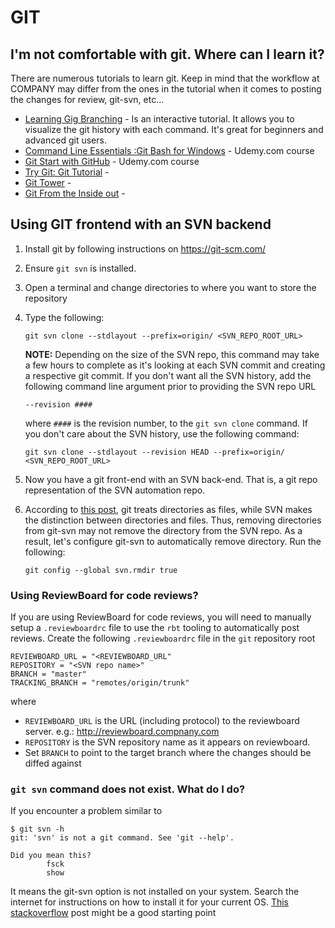 # GIT

## I'm not comfortable with git. Where can I learn it? 
There are numerous tutorials to learn git. Keep in mind that the workflow at COMPANY may differ from the ones in the
tutorial when it comes to posting the changes for review, git-svn, etc...
 
* [Learning Gig Branching](http://learngitbranching.js.org/) - Is an interactive tutorial. It allows you to visualize the git history with each command. It's great for beginners and advanced git users.
* [Command Line Essentials :Git Bash for Windows](https://www.udemy.com/git-bash/) - Udemy.com course
* [Git Start with GitHub](https://www.udemy.com/git-started-with-github/) - Udemy.com course
* [Try Git: Git Tutorial](https://try.github.io/levels/1/challenges/1) -
* [Git Tower](https://www.git-tower.com/learn/) -
* [Git From the Inside out](https://codewords.recurse.com/issues/two/git-from-the-inside-out) - 

## Using GIT frontend with an SVN backend
1. Install git by following instructions on https://git-scm.com/
1. Ensure `git svn` is installed.
1. Open a terminal and change directories to where you want to store the repository
1. Type the following: 

    `git svn clone --stdlayout --prefix=origin/ <SVN_REPO_ROOT_URL>` 
    
    **NOTE:**  Depending on the size of the SVN repo, this command may take a few hours to complete
     as it's looking at each SVN commit and creating a respective git commit. If you don't want all
     the SVN history, add the following command line   argument prior to providing the SVN repo URL
  
    `--revision ####` 
    
    where `####` is the revision number, to the `git svn clone` command. If you don't care about the SVN history, 
    use the following command:
    
    `git svn clone --stdlayout --revision HEAD --prefix=origin/ <SVN_REPO_ROOT_URL>` 
  
1. Now you have a git front-end with an SVN back-end. That is, a git repo representation of the SVN automation repo.
1. According to [this post](https://spin.atomicobject.com/2014/08/17/git-svn-empty-directories/), git treats directories as files, 
while SVN makes the distinction between directories and files. Thus, removing directories from git-svn may not remove 
the directory from the SVN repo. As a result, let's configure git-svn to automatically remove directory. Run the 
following:

    `git config --global svn.rmdir true`


### Using ReviewBoard for code reviews?
If you are using ReviewBoard for code reviews, you will need to manually setup a `.reviewboardrc` file to use the
`rbt` tooling to automatically post reviews.  Create the following `.reviewboardrc` file in the `git` repository 
root

    
    REVIEWBOARD_URL = "<REVIEWBOARD_URL"
    REPOSITORY = "<SVN repo name>"
    BRANCH = "master"
    TRACKING_BRANCH = "remotes/origin/trunk"
    
    
where

* `REVIEWBOARD_URL` is the URL (including protocol) to the reviewboard server.  e.g.:  http://reviewboard.compnany.com
* `REPOSITORY` is the SVN repository name as it appears on reviewboard.
* Set `BRANCH` to point to the target branch where the changes should be diffed against

### `git svn` command does not exist.  What do I do?

If you encounter a problem similar to

    $ git svn -h
    git: 'svn' is not a git command. See 'git --help'.
    
    Did you mean this?
            fsck
            show

It means the git-svn option is not installed on your system. Search the internet for instructions on how to install 
it for your current OS. [This stackoverflow](https://stackoverflow.com/questions/527037/git-svn-not-a-git-command)
 post might be a good starting point
